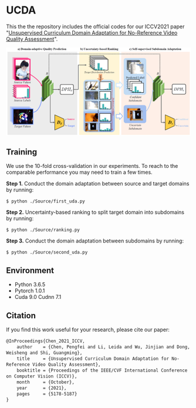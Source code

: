 # UCDA
This the the repository includes the official codes for our ICCV2021 paper "[Unsupervised Curriculum Domain Adaptation for No-Reference Video Quality Assessment](https://openaccess.thecvf.com/content/ICCV2021/html/Chen_Unsupervised_Curriculum_Domain_Adaptation_for_No-Reference_Video_Quality_Assessment_ICCV_2021_paper.html)".

![image](https://github.com/cpf0079/UCDA/blob/main/framework.png)

## Training
We use the 10-fold cross-validation in our experiments. To reach to the comparable performance you may need to train a few times. 

**Step 1.** Conduct the domain adaptation between source and target domains by running:
```
$ python ./Source/first_uda.py
```
**Step 2.** Uncertainty-based ranking to split target domain into subdomains by running:
```
$ python ./Source/ranking.py
```
**Step 3.** Conduct the domain adaptation between subdomains by running:
```
$ python ./Source/second_uda.py
```

## Environment
* Python 3.6.5
* Pytorch 1.0.1
* Cuda 9.0 Cudnn 7.1 

## Citation
If you find this work useful for your research, please cite our paper:
```
@InProceedings{Chen_2021_ICCV,
    author    = {Chen, Pengfei and Li, Leida and Wu, Jinjian and Dong, Weisheng and Shi, Guangming},
    title     = {Unsupervised Curriculum Domain Adaptation for No-Reference Video Quality Assessment},
    booktitle = {Proceedings of the IEEE/CVF International Conference on Computer Vision (ICCV)},
    month     = {October},
    year      = {2021},
    pages     = {5178-5187}
}
```
